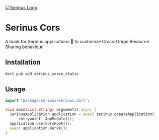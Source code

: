 
[![Serinus Logo][logo_white]][repo_link]

# Serinus Cors

A hook for Serinus applications 🐤 to customize Cross-Origin Resource Sharing behaviour.

## Installation

```bash
dart pub add serinus_serve_static
```

## Usage

```dart
import 'package:serinus/serinus.dart';

void main(List<String> arguments) async {
  SerinusApplication application = await serinus.createApplication(
      entrypoint: AppModule());
  application.use(CorsHook());
  await application.serve();
}
```

[logo_white]: https://raw.githubusercontent.com/francescovallone/serinus/main/packages/serinus/assets/serinus-logo-long.png
[repo_link]: https://github.com/francescovallone/serinus

